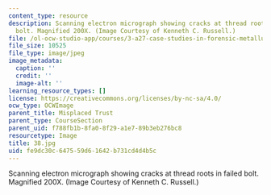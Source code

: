 ```yaml
---
content_type: resource
description: Scanning electron micrograph showing cracks at thread roots in failed
  bolt. Magnified 200X. (Image Courtesy of Kenneth C. Russell.)
file: /ol-ocw-studio-app/courses/3-a27-case-studies-in-forensic-metallurgy-fall-2007/fe9dc30c647559d61642b731cd4d4b5c_38.jpg
file_size: 10525
file_type: image/jpeg
image_metadata:
  caption: ''
  credit: ''
  image-alt: ''
learning_resource_types: []
license: https://creativecommons.org/licenses/by-nc-sa/4.0/
ocw_type: OCWImage
parent_title: Misplaced Trust
parent_type: CourseSection
parent_uid: f788fb1b-8fa0-8f29-a1e7-89b3eb276bc8
resourcetype: Image
title: 38.jpg
uid: fe9dc30c-6475-59d6-1642-b731cd4d4b5c
---
```

Scanning electron micrograph showing cracks at thread roots in failed bolt. Magnified 200X. (Image Courtesy of Kenneth C. Russell.)